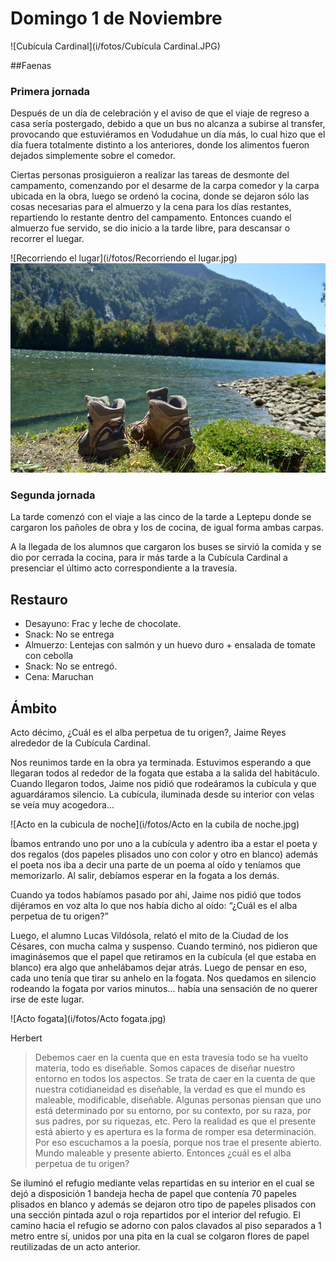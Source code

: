 # Domingo 1 de Noviembre

![Cubícula Cardinal](i/fotos/Cubícula Cardinal.JPG)

##Faenas
 
### Primera jornada 

Después de un día de celebración y el aviso de que el viaje de regreso a casa sería postergado, debido a que un bus no alcanza a subirse al transfer, provocando que estuviéramos en Vodudahue un día más, lo cual hizo que el día fuera totalmente distinto a los anteriores, donde los alimentos fueron dejados simplemente sobre el comedor. 

Ciertas personas prosiguieron a realizar las tareas de desmonte del campamento, comenzando por el desarme de la carpa comedor y la carpa ubicada en la obra, luego se ordenó la cocina, donde se dejaron sólo las cosas necesarias para el almuerzo y la cena para los días restantes, repartiendo lo restante dentro del campamento. Entonces cuando el almuerzo fue servido, se dio inicio a la tarde libre, para descansar o recorrer el luegar.

![Recorriendo el lugar](i/fotos/Recorriendo el lugar.jpg)
![Descansando](i/fotos/Descansando.jpg)

### Segunda jornada

La tarde comenzó con el viaje a las cinco de la tarde a Leptepu donde se cargaron los pañoles de obra y los de cocina, de igual forma ambas carpas.

A la llegada de los alumnos que cargaron los buses se sirvió la comida y se dio por cerrada la cocina, para ir más tarde a la Cubícula Cardinal a presenciar el último acto correspondiente a la travesía.


## Restauro

- Desayuno: Frac  y leche de chocolate.
- Snack: No se entrega 
- Almuerzo:  Lentejas con salmón y un huevo duro + ensalada de tomate con cebolla
- Snack: No se entregó.
- Cena: Maruchan

## Ámbito

Acto décimo, ¿Cuál es el alba perpetua de tu origen?, Jaime Reyes alrededor de la Cubícula Cardinal.

Nos reunimos tarde en la obra ya terminada. Estuvimos esperando a que llegaran todos al rededor de la fogata que estaba a la salida del habitáculo. Cuando llegaron todos, Jaime nos pidió que rodeáramos la cubícula  y que aguardáramos silencio. La cubícula, iluminada desde su interior con velas se veía muy acogedora...

![Acto en la cubicula de noche](i/fotos/Acto en la cubila de noche.jpg)

Íbamos entrando uno por uno a la cubícula y adentro iba a estar el poeta y dos regalos (dos papeles plisados uno con color y otro en blanco) además el poeta nos iba a decir una parte de un poema al oído y teníamos que memorizarlo. Al salir, debíamos esperar en la fogata a los demás.

Cuando ya todos habíamos pasado por ahí, Jaime nos pidió que todos dijéramos en voz alta lo que nos había dicho al oído: “¿Cuál es el alba perpetua de tu origen?”

Luego, el alumno Lucas Vildósola, relató el mito de la Ciudad de los Césares, con mucha calma y suspenso. Cuando terminó, nos pidieron que imaginásemos que el papel que retiramos en la cubícula (el que estaba en blanco) era algo que anhelábamos dejar atrás. Luego de pensar en eso, cada uno tenía que tirar su anhelo en la fogata. Nos quedamos en silencio rodeando la fogata por varios minutos... había una sensación de no querer irse de este lugar.


![Acto fogata](i/fotos/Acto fogata.jpg)

Herbert

> Debemos caer en la cuenta que en esta travesía todo se ha vuelto materia, todo es diseñable. 
Somos capaces de diseñar nuestro entorno en todos los aspectos. 
Se trata de caer en la cuenta de que nuestra cotidianeidad es diseñable, la verdad es que 
el mundo es maleable, modificable, diseñable.
Algunas personas piensan que uno está determinado por su entorno, por su contexto, por su 
raza, por sus padres, por su riquezas, etc. 
Pero la realidad es que el presente está abierto y es apertura es la forma de romper esa 
determinación. Por eso escuchamos a la poesía, porque nos trae el presente abierto. 
Mundo maleable y presente abierto. Entonces ¿cuál es el alba perpetua de tu origen?


Se iluminó el refugio mediante velas repartidas en su interior en el cual se dejó a disposición 1 bandeja hecha de papel que contenía 70 papeles plisados en blanco y además se dejaron otro tipo de papeles plisados con una sección pintada azul o roja repartidos por el interior del refugio. El camino hacia el refugio se adorno con palos clavados al piso separados a 1 metro entre sí, unidos por una pita en la cual se colgaron flores de papel reutilizadas de un acto anterior.